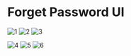 # Forget Password UI



![1](https://user-images.githubusercontent.com/45439722/112735850-101a0700-8f57-11eb-8160-d5b8e0648772.png)  ![2](https://user-images.githubusercontent.com/45439722/112735853-14462480-8f57-11eb-97dd-bf5f39fbcb09.png)  ![3](https://user-images.githubusercontent.com/45439722/112735855-190ad880-8f57-11eb-80d7-685fd5efd4b5.png)


![4](https://user-images.githubusercontent.com/45439722/112735858-1d36f600-8f57-11eb-8acd-c5ddba4d9d6a.png)  ![5](https://user-images.githubusercontent.com/45439722/112735860-20ca7d00-8f57-11eb-916b-13fcf482207e.png)  ![6](https://user-images.githubusercontent.com/45439722/112735863-23c56d80-8f57-11eb-809a-5b852318d330.png)
